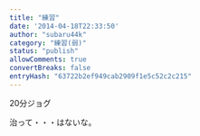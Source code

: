 ```yaml
---
title: "練習"
date: '2014-04-18T22:33:50'
author: "subaru44k"
category: "練習(弱)"
status: "publish"
allowComments: true
convertBreaks: false
entryHash: "63722b2ef949cab2909f1e5c52c2c215"
---
```

20分ジョグ

治って・・・はないな。
